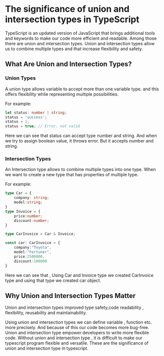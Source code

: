 # The significance of union and intersection types in TypeScript

TypeScript is an updated version of JavaScript that brings additional tools and keywords to make our code more efficient and readable. Among those there are union and intersection types. Union and intersection types allow us to combine multiple types and that increase flexibility and safety.

## What Are Union and Intersection Types?

### Union Types

A union type allows variable to accept more than one variable type. and this offers flexibility while representing multiple possibilities.

 
For example:

```typescript
let status: number | string;
status = 'success';
status = 1; 
status = true; // Error. not valid
```

Here we can see that status can accept type number and string. And when we try to assign boolean value, it throws error. But it accepts number and string.

### Intersection Types

An Intersection type allows to combine multiple types into one type. When we want to create a new type that has properties of multiple type.

 
For example:

```typescript
type Car = {
    company: string;
    model:string;
}
type Invoice = {
    price:number;
    discount:number;
}

type CarInvoice = Car & Invoice;

const car: CarInvoice = {
    company:"Toyota",
    model:"Fortuner",
    price:2500000,
    discount:100000
}
```

Here we can see that , Using Car and Invoice type we created CarInvoice type and using that type we created car object.


## Why Union and Intersection Types Matter
Union and intersection types improved type safety,code readability , flexibility, reusability and maintainability. 

Using union and intersection types we can define variable , function etc. more precisely. And because of this our code becomes more bug-free. Union and intersection type empower developers to write more flexible code. Without union and intersection type , it is difficult to make our typescript program flexible and versatile. These are the significance of union and intersection type in typescript.